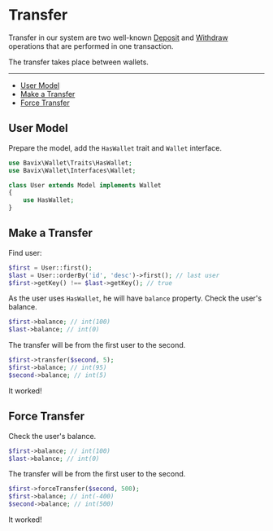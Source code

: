 # Transfer

Transfer in our system are two well-known [Deposit](deposit) and [Withdraw](withdraw) 
operations that are performed in one transaction.

The transfer takes place between wallets.

---

- [User Model](#user-model)
- [Make a Transfer](#make-a-transfer)
- [Force Transfer](#force-transfer)

<a name="user-model"></a>
## User Model

Prepare the model, add the `HasWallet` trait and `Wallet` interface.

```php
use Bavix\Wallet\Traits\HasWallet;
use Bavix\Wallet\Interfaces\Wallet;

class User extends Model implements Wallet
{
    use HasWallet;
}
```

<a name="make-a-transfer"></a>
## Make a Transfer

Find user:

```php
$first = User::first(); 
$last = User::orderBy('id', 'desc')->first(); // last user
$first->getKey() !== $last->getKey(); // true
```

As the user uses `HasWallet`, he will have `balance` property. 
Check the user's balance.

```php
$first->balance; // int(100)
$last->balance; // int(0)
```

The transfer will be from the first user to the second.

```php
$first->transfer($second, 5); 
$first->balance; // int(95)
$second->balance; // int(5)
```

It worked! 

<a name="force-transfer"></a>
## Force Transfer

Check the user's balance.

```php
$first->balance; // int(100)
$last->balance; // int(0)
```

The transfer will be from the first user to the second.

```php
$first->forceTransfer($second, 500); 
$first->balance; // int(-400)
$second->balance; // int(500)
```

It worked! 
